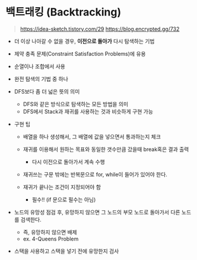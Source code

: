# 백트래킹 (Backtracking)
> https://idea-sketch.tistory.com/29
> https://blog.encrypted.gg/732

- 더 이상 나아갈 수 없을 경우, **이전으로 돌아가** 다시 탐색하는 기법

- 제약 충족 문제(Constraint Satisfaction Problems)에 유용

- 순열이나 조합에서 사용

- 완전 탐색의 기법 중 하나

- DFS보다 좀 더 넓은 뜻의 의미

    - DFS와 같은 방식으로 탐색하는 모든 방법을 의미
    - DFS에서 Stack과 재귀를 사용하는 것과 비슷하게 구현 가능

- 구현 팁
    - 배열을 하나 생성해서, 그 배열에 값을 넣으면서 통과하는지 체크
    - 재귀를 이용해서 원하는 목표와 동일한 갯수만큼 갔을때 break혹은 결과 출력
        - 다시 이전으로 돌아가서 계속 수행
    
    - 재귀쓰는 구문 밖에는 반복문으로 for, while이 들어가 있어야 한다.
    - 재귀가 끝나는 조건이 지정되어야 함
      - 필수!! (if 문으로 필수는 아님)
    
- 노드의 유망성 점검 후, 유망하지 않으면 그 노드의 부모 노드로 돌아가서 다른 노드를 검색한다.

    - 즉, 유망하지 않으면 배제
    - ex. 4-Queens Problem

- 스택을 사용하고 스택을 넣기 전에 유망한지 검사